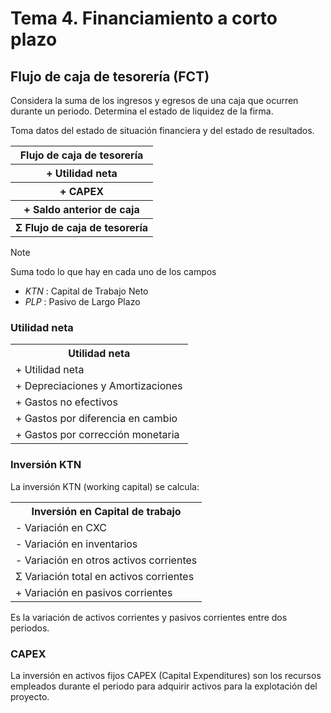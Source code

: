 # Tema 4. Financiamiento a corto plazo

## Flujo de caja de tesorería (FCT)

Considera la suma de los ingresos y egresos de una caja que ocurren durante un periodo.
Determina el estado de liquidez de la firma.

Toma datos del estado de situación financiera y del estado de resultados.

<table>
	<tr>
		<th><center>Flujo de caja de tesorería</center></th>
	</tr>
	<tr>
		<th><center>+ Utilidad neta</center></th>
	</tr>
	<tr>
		<th><center>+ CAPEX</center></th>
	</tr>
	<tr>
		<th><center>+ Saldo anterior de caja</center></th>
	</tr>
	<tr>
		<th><center>Σ Flujo de caja de tesorería</center></th>
	</tr>
</table>

>[!Note]
>Suma todo lo que hay en cada uno de los campos

- _KTN_ : Capital de Trabajo Neto
- _PLP_ : Pasivo de Largo Plazo

### Utilidad neta

<table>
	<tr>
		<th><center>Utilidad neta</center></th>
	</tr>
	<tr>
		<td>+ Utilidad neta</td>
	</tr>
	<tr>
		<td>+ Depreciaciones y Amortizaciones</td>
	</tr>
	<tr>
		<td>+ Gastos no efectivos</td>
	</tr>
	<tr>
		<td>+ Gastos por diferencia en cambio</td>
	</tr>
	<tr>
		<td>+ Gastos por corrección monetaria</td>
	</tr>
</table>


### Inversión KTN

La inversión KTN (working capital) se calcula:

<table>
	<tr>
		<th><center>Inversión en Capital de trabajo</center></th>
	</tr>
	<tr>
		<td>- Variación en CXC</td>
	</tr>
	<tr>
		<td>- Variación en inventarios</td>
	</tr>
	<tr>
		<td>- Variación en otros activos corrientes</td>
	</tr>
	<tr>
		<td>Σ Variación total en activos corrientes</td>
	</tr>
	<tr>
		<td>+ Variación en pasivos corrientes</td>
	</tr>
</table>

Es la variación de activos corrientes y pasivos corrientes entre dos periodos.


### CAPEX

La inversión en activos fijos CAPEX (Capital Expenditures) son los recursos empleados durante el periodo para adquirir activos para la explotación del proyecto.

<table>